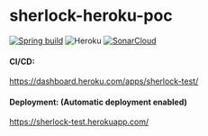 # sherlock-heroku-poc

[![Spring build](https://github.com/arjunchakri/sherlock-heroku-poc/actions/workflows/maven-publish.yml/badge.svg)](https://github.com/arjunchakri/sherlock-heroku-poc/actions/workflows/maven-publish.yml) ![Heroku](https://heroku-badge.herokuapp.com/?app=sherlock-test) [![SonarCloud](https://sonarcloud.io/images/project_badges/sonarcloud-white.svg)](https://sonarcloud.io/dashboard?id=arjunchakri_sherlock-heroku-poc)




#### CI/CD: 

https://dashboard.heroku.com/apps/sherlock-test/


#### Deployment: (Automatic deployment enabled)

https://sherlock-test.herokuapp.com/
